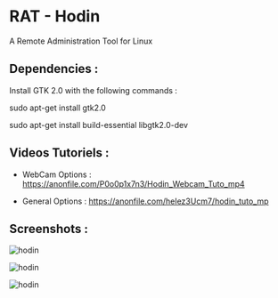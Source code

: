 # RAT - Hodin

A Remote Administration Tool for Linux

Dependencies : 
-------------
Install GTK 2.0 with the following commands : 

sudo apt-get install gtk2.0

sudo apt-get install build-essential libgtk2.0-dev

Videos Tutoriels :
----------------

 - WebCam Options : https://anonfile.com/P0o0p1x7n3/Hodin_Webcam_Tuto_mp4

- General Options : https://anonfile.com/heIez3Ucm7/hodin_tuto_mp

Screenshots :
------------

![hodin](https://hebergeur-images.com/up/3f711c0b4b3511142b4cf23a5ada6e95.png)

![hodin](https://hebergeur-images.com/up/7e49d4617c236c7e0e38746f22b9f6b7.png)

![hodin](https://hebergeur-images.com/up/132d6cc78d3fdf070486fd720a13cf6f.png)
